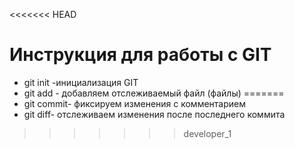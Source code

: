 <<<<<<< HEAD
# Инструкция для работы с GIT
* git init -инициализация GIT
* git add - добавляем отслеживаемый файл (файлы)
=======
* git commit- фиксируем изменения с комментарием
* git diff- отслеживаем изменения после последнего коммита
>>>>>>> developer_1
